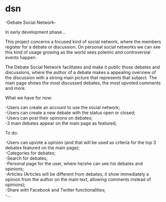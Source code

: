 # dsn
-Debate Social Network-

In early development phase...

This project concerns a focused kind of social network, where the members register
for a debate or discussion. On personal social networks we can see this kind of usage
growing as the world sees polemic and controversial events happen.

The Debate Social Network facilitates and make it public those debates and discussions,
where the author of a debate makes a appealing overview of the discussion with a strong main
picture that represents that subject. The main page shows the most discussed debates, the most upvoted
comments and more.

What we have for now:

-Users can create an account to use the social network;<br />
-Users can create a new debate with the status open or closed;<br />
-Users can post their opinions on debates;<br />
-3 main debates appear on the main page as featured;<br />

To do:

-Users can upvote a opinion (and that will be used as criteria for the top 3 debates
featured on the main page);<br />
-Categories for debates;<br />
-Search for debates;<br />
-Personal page for the user, where he/she can see his debates and opinions;<br />
-Articles (Articles will be different from debates, it show immediately a opinion from the author
on the main text, allowing comments instead of opinions);<br />
-Share with Facebook and Twitter functionalities;<br />
-...<br />
